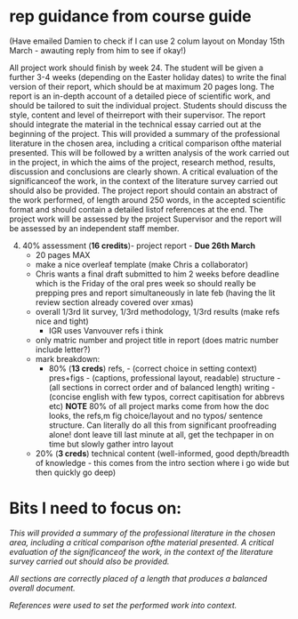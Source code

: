 # rep guidance from course guide

(Have emailed Damien to check if I can use 2 colum layout on Monday 15th March - awauting reply from him to see if okay!)

All project work should finish by week 24. The student will be given a further 3-4 weeks (depending on the Easter holiday dates) to write the final version of their report, which should be at maximum 20 pages long. The report is an in-depth account of a detailed piece of scientific work, and should be tailored to suit the individual project. Students should discuss the style, content and level of theirreport with their supervisor. The report should integrate the material in the technical essay carried out at the beginning of the project. This will provided a summary of the professional literature in the chosen area, including a critical comparison ofthe material presented. This will be followed by a written analysis of the work carried out in the project, in which the aims of the project, research method, results, discussion and conclusions are clearly shown. A critical evaluation of the significanceof the work, in the context of the literature survey carried out should also be provided. The project report should contain an abstract of the work performed, of length around 250 words, in the accepted scientific format and should contain a detailed listof references at the end. The project work will be assessed by the project Supervisor and the report will be assessed by an independent staff member.

4. 40% assessment (**16 credits**)- project report - **Due 26th March**
   - 20 pages MAX
   - make a nice overleaf template (make Chris a collaborator)
   - Chris wants a final draft submitted to him 2 weeks before deadline which is the Friday of the oral pres week so should really be prepping pres and report simultaneously in late feb (having the lit review section already covered over xmas)
   - overall 1/3rd lit survey, 1/3rd methodology, 1/3rd results (make refs nice and tight)
     - IGR uses Vanvouver refs i think
   - only matric number and project title in report (does matric number include letter?)
   - mark breakdown:
     - 80% (**13 creds**) refs, - (correct choice in setting context) pres+figs - (captions, professional layout, readable) structure - (all sections in correct order and of balanced length) writing - (concise english with few typos, correct capitisation for abbrevs etc) **NOTE** 80% of all project marks come from how the doc looks, the refs,m fig choice/layout and no typos/ sentence structure. Can literally do all this from significant proofreading alone! dont leave till last minute at all, get the techpaper in on time but slowly gather intro layout
   - 20% (**3 creds**) technical content (well-informed, good depth/breadth of knowledge - this comes from the intro section where i go wide but then quickly go deep)


# Bits I need to focus on:

*This will provided a summary of the professional literature in the chosen area, including a critical comparison ofthe material presented.*
*A critical evaluation of the significanceof the work, in the context of the literature survey carried out should also be provided.*


*All sections are correctly placed of a length that produces a balanced overall document.*

*References were used to set the performed work into context.*

